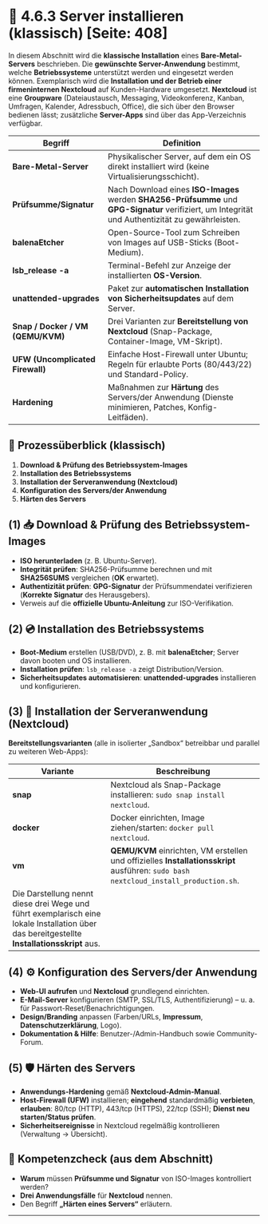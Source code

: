 # 🧰 4.6.3 Server installieren (klassisch) [Seite: 408]

In diesem Abschnitt wird die **klassische Installation** eines **Bare-Metal-Servers** beschrieben. Die **gewünschte Server-Anwendung** bestimmt, welche **Betriebssysteme** unterstützt werden und eingesetzt werden können. Exemplarisch wird die **Installation und der Betrieb einer firmeninternen Nextcloud** auf Kunden-Hardware umgesetzt. **Nextcloud** ist eine **Groupware** (Dateiaustausch, Messaging, Videokonferenz, Kanban, Umfragen, Kalender, Adressbuch, Office), die sich über den Browser bedienen lässt; zusätzliche **Server-Apps** sind über das App-Verzeichnis verfügbar.

| Begriff                           | Definition                                                                                                                                          |
| --------------------------------- | --------------------------------------------------------------------------------------------------------------------------------------------------- |
| **Bare-Metal-Server**             | Physikalischer Server, auf dem ein OS direkt installiert wird (keine Virtualisierungsschicht).                                                      |
| **Prüfsumme/Signatur**            | Nach Download eines **ISO-Images** werden **SHA256-Prüfsumme** und **GPG-Signatur** verifiziert, um Integrität und Authentizität zu gewährleisten.  |
| **balenaEtcher**                  | Open-Source-Tool zum Schreiben von Images auf USB-Sticks (Boot-Medium).                                                                             |
| **lsb_release -a**                | Terminal-Befehl zur Anzeige der installierten **OS-Version**.                                                                                       |
| **unattended-upgrades**           | Paket zur **automatischen Installation von Sicherheitsupdates** auf dem Server.                                                                     |
| **Snap / Docker / VM (QEMU/KVM)** | Drei Varianten zur **Bereitstellung von Nextcloud** (Snap-Package, Container-Image, VM-Skript).                                                     |
| **UFW (Uncomplicated Firewall)**  | Einfache Host-Firewall unter Ubuntu; Regeln für erlaubte Ports (80/443/22) und Standard-Policy.                                                     |
| **Hardening**                     | Maßnahmen zur **Härtung** des Servers/der Anwendung (Dienste minimieren, Patches, Konfig-Leitfäden).                                                |

## 🔄 Prozessüberblick (klassisch)

1. **Download & Prüfung des Betriebssystem-Images**
2. **Installation des Betriebssystems**
3. **Installation der Serveranwendung (Nextcloud)**
4. **Konfiguration des Servers/der Anwendung**
5. **Härten des Servers** 

## (1) 📥 Download & Prüfung des Betriebssystem-Images

* **ISO herunterladen** (z. B. Ubuntu-Server).
* **Integrität prüfen**: SHA256-Prüfsumme berechnen und mit **SHA256SUMS** vergleichen (**OK** erwartet).
* **Authentizität prüfen**: **GPG-Signatur** der Prüfsummendatei verifizieren (**Korrekte Signatur** des Herausgebers).
* Verweis auf die **offizielle Ubuntu-Anleitung** zur ISO-Verifikation. 

## (2) 💿 Installation des Betriebssystems

* **Boot-Medium** erstellen (USB/DVD), z. B. mit **balenaEtcher**; Server davon booten und OS installieren.
* **Installation prüfen**: `lsb_release -a` zeigt Distribution/Version.
* **Sicherheitsupdates automatisieren**: **unattended-upgrades** installieren und konfigurieren. 

## (3) 🧩 Installation der Serveranwendung (Nextcloud)

**Bereitstellungsvarianten** (alle in isolierter „Sandbox“ betreibbar und parallel zu weiteren Web-Apps):

| Variante                                                                                                                                     | Beschreibung                                                                                                                          |
| -------------------------------------------------------------------------------------------------------------------------------------------- | ------------------------------------------------------------------------------------------------------------------------------------- |
| **snap**                                                                                                                                     | Nextcloud als Snap-Package installieren: `sudo snap install nextcloud`.                                                               |
| **docker**                                                                                                                                   | Docker einrichten, Image ziehen/starten: `docker pull nextcloud`.                                                                     |
| **vm**                                                                                                                                       | **QEMU/KVM** einrichten, VM erstellen und offizielles **Installationsskript** ausführen: `sudo bash nextcloud_install_production.sh`. |
| Die Darstellung nennt diese drei Wege und führt exemplarisch eine lokale Installation über das bereitgestellte **Installationsskript** aus.  |                                                                                                                                       |

## (4) ⚙️ Konfiguration des Servers/der Anwendung

* **Web-UI aufrufen** und **Nextcloud** grundlegend einrichten.
* **E-Mail-Server** konfigurieren (SMTP, SSL/TLS, Authentifizierung) – u. a. für Passwort-Reset/Benachrichtigungen.
* **Design/Branding** anpassen (Farben/URLs, **Impressum**, **Datenschutzerklärung**, Logo).
* **Dokumentation & Hilfe**: Benutzer-/Admin-Handbuch sowie Community-Forum.

## (5) 🛡️ Härten des Servers

* **Anwendungs-Hardening** gemäß **Nextcloud-Admin-Manual**.
* **Host-Firewall (UFW)** installieren; **eingehend** standardmäßig **verbieten**, **erlauben**: 80/tcp (HTTP), 443/tcp (HTTPS), 22/tcp (SSH); **Dienst neu starten/Status prüfen**.
* **Sicherheitsereignisse** in Nextcloud regelmäßig kontrollieren (Verwaltung → Übersicht). 

## 🧪 Kompetenzcheck (aus dem Abschnitt)

* **Warum** müssen **Prüfsumme und Signatur** von ISO-Images kontrolliert werden?
* **Drei Anwendungsfälle** für **Nextcloud** nennen.
* Den Begriff **„Härten eines Servers“** erläutern. 



---
